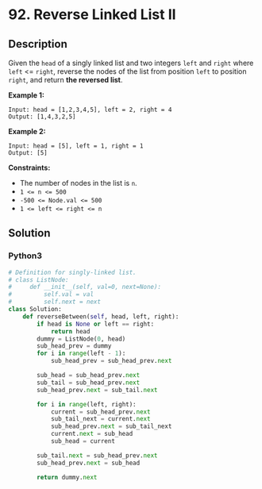 # 92. Reverse Linked List II

## Description

Given the `head` of a singly linked list and two integers `left` and `right` where `left` <= `right`, reverse the nodes of the list from position `left` to position `right`, and return **the reversed list**.


**Example 1:**
```
Input: head = [1,2,3,4,5], left = 2, right = 4
Output: [1,4,3,2,5]
```

**Example 2:**
```
Input: head = [5], left = 1, right = 1
Output: [5]
```

**Constraints:**
+ The number of nodes in the list is `n`.
+ `1 <= n <= 500`
+ `-500 <= Node.val <= 500`
+ `1 <= left <= right <= n`

## Solution

### Python3
```python
# Definition for singly-linked list.
# class ListNode:
#     def __init__(self, val=0, next=None):
#         self.val = val
#         self.next = next
class Solution:
    def reverseBetween(self, head, left, right):
        if head is None or left == right:
            return head
        dummy = ListNode(0, head)
        sub_head_prev = dummy
        for i in range(left - 1):
            sub_head_prev = sub_head_prev.next

        sub_head = sub_head_prev.next
        sub_tail = sub_head_prev.next
        sub_head_prev.next = sub_tail.next

        for i in range(left, right):
            current = sub_head_prev.next
            sub_tail_next = current.next
            sub_head_prev.next = sub_tail_next
            current.next = sub_head
            sub_head = current

        sub_tail.next = sub_head_prev.next
        sub_head_prev.next = sub_head

        return dummy.next
```
